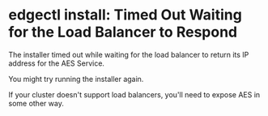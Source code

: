 # edgectl install: Timed Out Waiting for the Load Balancer to Respond
 
The installer timed out while waiting for the load balancer to return its IP address for the AES Service. 

You might try running the installer again.

If your cluster doesn't support load balancers, you'll need to expose AES in some other way.
